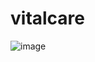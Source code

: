 # vitalcare
![image](https://github.com/Elaa-Mokrani/vital-care-projet-web/assets/134849120/00e0f645-d080-4049-93fe-984205725bee)
